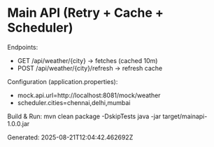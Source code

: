 # Main API (Retry + Cache + Scheduler)

Endpoints:
- GET /api/weather/{city}   -> fetches (cached 10m)
- POST /api/weather/{city}/refresh -> refresh cache

Configuration (application.properties):
- mock.api.url=http://localhost:8081/mock/weather
- scheduler.cities=chennai,delhi,mumbai

Build & Run:
  mvn clean package -DskipTests
  java -jar target/mainapi-1.0.0.jar

Generated: 2025-08-21T12:04:42.462692Z
